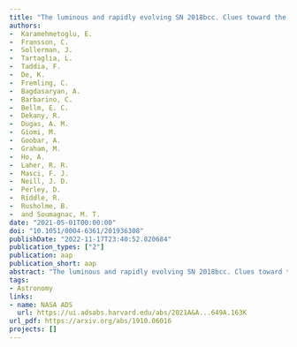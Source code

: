```yaml
---
title: "The luminous and rapidly evolving SN 2018bcc. Clues toward the origin of Type Ibn SNe from the Zwicky Transient Facility"
authors:
-  Karamehmetoglu, E.
-  Fransson, C.
-  Sollerman, J.
-  Tartaglia, L.
-  Taddia, F.
-  De, K.
-  Fremling, C.
-  Bagdasaryan, A.
-  Barbarino, C.
-  Bellm, E. C.
-  Dekany, R.
-  Dugas, A. M.
-  Giomi, M.
-  Goobar, A.
-  Graham, M.
-  Ho, A.
-  Laher, R. R.
-  Masci, F. J.
-  Neill, J. D.
-  Perley, D.
-  Riddle, R.
-  Rusholme, B.
-  and Soumagnac, M. T.
date: "2021-05-01T00:00:00"
doi: "10.1051/0004-6361/201936308"
publishDate: "2022-11-17T23:40:52.820684"
publication_types: ["2"]
publication: aap
publication_short: aap
abstract: "The luminous and rapidly evolving SN 2018bcc. Clues toward the origin of Type Ibn SNe from the Zwicky Transient Facility"
tags:
- Astronomy
links:
- name: NASA ADS
  url: https://ui.adsabs.harvard.edu/abs/2021A&A...649A.163K
url_pdf: https://arxiv.org/abs/1910.06016
projects: []
---
```

